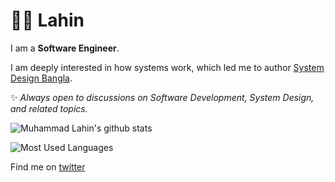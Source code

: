 # 👨‍💻 Lahin

I am a **Software Engineer**.

I am deeply interested in how systems work, which led me to author [System Design Bangla](https://github.com/lahin31/system-design-bangla).

✨ *Always open to discussions on Software Development, System Design, and related topics.*  
    
![Muhammad Lahin's github stats](https://github-readme-stats.vercel.app/api?username=lahin31&count_private=true)

![Most Used Languages](https://github-readme-stats.vercel.app/api/top-langs/?username=lahin31&layout=compact)

Find me on [twitter](https://twitter.com/lahin31)
